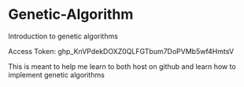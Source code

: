 # Genetic-Algorithm
Introduction to genetic algorithms

Access Token: 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

This is meant to help me learn to both host on github and learn how to implement genetic algorithms
